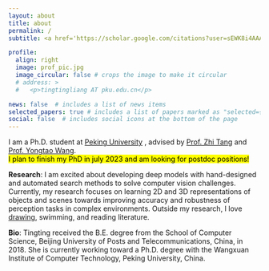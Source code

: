 ```yaml
---
layout: about
title: about
permalink: /
subtitle: <a href='https://scholar.google.com/citations?user=sEWK8i4AAAAJ&hl=zh-CN'>[Google Scholar]</a>. <a href='https://github.com/tingtingliangvs'>[GitHub]</a>.  <a href='https://tingtingliangvs.github.io/assets/pdf/ttliang_cv.pdf'>[CV]</a>. 

profile:
  align: right
  image: prof_pic.jpg
  image_circular: false # crops the image to make it circular
  # address: >
  #   <p>tingtingliang AT pku.edu.cn</p>

news: false  # includes a list of news items
selected_papers: true # includes a list of papers marked as "selected={true}"
social: false  # includes social icons at the bottom of the page
---
```


I am a Ph.D. student at <a href='https://english.pku.edu.cn/' >Peking University</a> , advised by <a href='https://www.icst.pku.edu.cn/english/people/tt/1297391.htm' >Prof. Zhi Tang</a> and <a href='https://www.icst.pku.edu.cn/xztd/1298696.htm' >Prof. Yongtao Wang</a>.  
<mark>I plan to finish my PhD in july 2023 and am looking for postdoc positions!<mark>

**Research**: I am excited about developing deep models with hand-designed and automated search methods to solve computer
vision challenges. Currently, my research focuses on learning 2D and 3D representations of objects and scenes
towards improving accuracy and robustness of perception tasks in complex environments. Outside my research, I love <a href='https://tingtingliangvs.github.io/gallery/' >drawing</a>, swimming, and reading literature.

**Bio**: Tingting received the B.E. degree from the School of Computer Science, Beijing University of Posts and Telecommunications, China, in 2018. She is currently working toward a Ph.D. degree with the Wangxuan Institute of Computer Technology, Peking University, China. 

